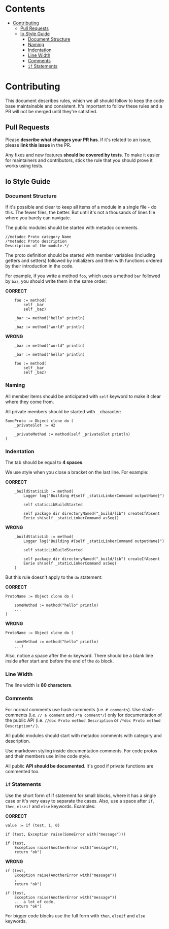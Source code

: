 # Contents

- [Contributing](#contributing)
    - [Pull Requests](#pull-requests)
    - [Io Style Guide](#io-style-guide)
        - [Document Structure](#document-structure)
        - [Naming](#naming)
        - [Indentation](#indentation)
        - [Line Width](#line-width)
        - [Comments](#comments)
        - [`if` Statements](#if-statements)

# Contributing

This document describes rules, which we all should follow to keep the code base
maintainable and consistent. It's important to follow these rules and a PR will
not be merged until they're satisfied.




## Pull Requests

Please **describe what changes your PR has**. If it's related to an issue,
please **link this issue** in the PR.

Any fixes and new features **should be covered by tests**. To make it easier for
maintainers and contributors, stick the rule that you should prove it works
using tests.




## Io Style Guide


### Document Structure

If it's possible and clear to keep all items of a module in a single file - do
this. The fewer files, the better. But until it's not a thousands of lines file
where you barely can navigate.

The public modules should be started with metadoc comments.

```Io
//metadoc Proto category Name
/*metadoc Proto description
Description of the module.*/
```

The proto definition should be started with member variables (including getters
and setters) followed by initializers and then with functions ordered by their
introduction in the code.

For example, if you write a method `foo`, which uses a method `bar` followed by
`baz`, you should write them in the same order:

**CORRECT**
```Io
    foo := method(
        self _bar
        self _baz)

    _bar := method("hello" println)

    _baz := method("world" println)
```

**WRONG**
```Io
    _baz := method("world" println)

    _bar := method("hello" println)

    foo := method(
        self _bar
        self _baz)
```


### Naming

All member items should be anticipated with `self` keyword to make it clear
where they come from.

All private members should be started with `_` character:

```Io
SomeProto := Object clone do (
    _privateSlot := 42

    _privateMethod := method(self _privateSlot println)
)
```


### Indentation

The tab should be equal to **4 spaces**.

We use style when you close a bracket on the last line. For example:

**CORRECT**
```Io
    _buildStaticLib := method(
        Logger log("Building #{self _staticLinkerCommand outputName}")

        self staticLibBuildStarted

        self package dir directoryNamed("_build/lib") createIfAbsent
        Eerie sh(self _staticLinkerCommand asSeq))
```

**WRONG**
```Io
    _buildStaticLib := method(
        Logger log("Building #{self _staticLinkerCommand outputName}")

        self staticLibBuildStarted

        self package dir directoryNamed("_build/lib") createIfAbsent
        Eerie sh(self _staticLinkerCommand asSeq)
    )
```

But this rule doesn't apply to the `do` statement:

**CORRECT**
```Io
ProtoName := Object clone do (

    someMethod := method("hello" println)
    ...
)
```

**WRONG**
```Io
ProtoName := Object clone do (

    someMethod := method("hello" println)
    ...)
```

Also, notice a space after the `do` keyword. There should be a blank line inside
after start and before the end of the `do` block.


### Line Width

The line width is **80 characters**.


### Comments

For normal comments use hash-comments (i.e. `# comments`). Use slash-comments
(i.e. `// a comment` and `/*a comment*/`) only for documentation of the public
API (i.e. `//doc Proto method Description` or `/*doc Proto method Description*/`
).

All public modules should start with metadoc comments with category and
description.

Use markdown styling inside documentation comments. For code protos and their
members use inline code style.

All public **API should be documented**. It's good if private functions are
commented too.


### `if` Statements

Use the short form of if statement for small blocks, where it has a single case
or it's very easy to separate the cases. Also, use a space after `if`, `then`,
`elseif` and `else` keywords. Examples:

**CORRECT**
```Io
value := if (test, 1, 0)

if (test, Exception raise(SomeError with("message")))

if (test, 
    Exception raise(AnotherError with("message")),
    return "ok")
```

**WRONG**
```Io
if (test, 
    Exception raise(AnotherError with("message"))
    ,
    return "ok")

if (test, 
    Exception raise(AnotherError with("message"))
    ... a lot of code,
    return "ok")
```

For bigger code blocks use the full form with `then`, `elseif` and `else`
keywords.
